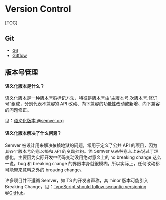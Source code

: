 # Version Control

[TOC]

## Git

- [Git](/maps/devops/git.html)
- [Gitflow](/maps/devops/gitflow.html)

## 版本号管理

#### 语义化版本是什么？

语义化版本是一种版本号码标记方法，特征是版本号由“主版本号.次版本号.修订号”组成，分别代表不兼容的 API 改动、向下兼容的功能性改动或新增、向下兼容的问题修正。

见：[语义化版本 @semver.org](https://semver.org/lang/zh-CN/)

#### 语义化版本解决了什么问题？

Semver 被设计用来解决依赖地狱的问题，常用于定义了公共 API 的项目，因为其各个版本号的意义都和 API 的变动挂钩。但 Semver 从某种意义上来说过于理想化，主要因为实际开发中代码变动没用绝对意义上的 no breaking change 这么一说。bug 和 breaking change 的界限本身就很模糊，所以实际上，任何改动都可能带来意料之外的 breaking change。

许多项目并不遵循 Semver，如 TS 的开发者声称，其 minor 版本可能引入 Breaking Change，见：[TypeScript should follow semantic versioning @GitHub](https://github.com/microsoft/TypeScript/issues/14116)。